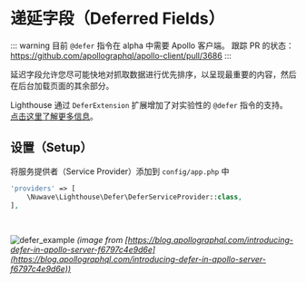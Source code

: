 # 递延字段（Deferred Fields）

::: warning
目前 `@defer` 指令在 alpha 中需要 Apollo 客户端。
跟踪 PR 的状态：https://github.com/apollographql/apollo-client/pull/3686
:::

延迟字段允许您尽可能快地对抓取数据进行优先排序，以呈现最重要的内容，然后在后台加载页面的其余部分。

Lighthouse 通过 `DeferExtension` 扩展增加了对实验性的 `@defer` 指令的支持。
[点击这里了解更多信息](https://www.apollographql.com/docs/react/features/defer-support.html)。

## 设置（Setup）

将服务提供者（Service Provider）添加到 `config/app.php` 中

```php
'providers' => [
    \Nuwave\Lighthouse\Defer\DeferServiceProvider::class,
],
```

<br />

![defer_example](https://user-images.githubusercontent.com/1976169/48140644-71e25500-e266-11e8-924b-08ee2f7318d1.gif)
_(image from [https://blog.apollographql.com/introducing-defer-in-apollo-server-f6797c4e9d6e](https://blog.apollographql.com/introducing-defer-in-apollo-server-f6797c4e9d6e))_
